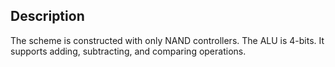 ## Description
The scheme is constructed with only NAND controllers. The ALU is 4-bits. It supports adding, subtracting, and comparing operations. 
